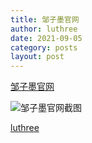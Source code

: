 ```yaml
---
title: 邹子墨官网
author: luthree
date: 2021-09-05
category: posts
layout: post
---
```


[邹子墨官网](https://luthree.tk/zzm)

![邹子墨官网截图](/img/zzm_website "邹子墨官网截图")

[luthree](http://luthree.tk)


